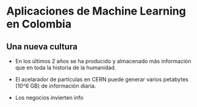 # Aplicaciones de Machine Learning en Colombia

## Una nueva cultura
- En los últimos 2 años se ha producido y almacenado más información que en toda la historia de la humanidad.

- El acelarador de partículas en CERN puede generar varios petabytes (10^6 GB) de información diaria.

- Los negocios invierten info
